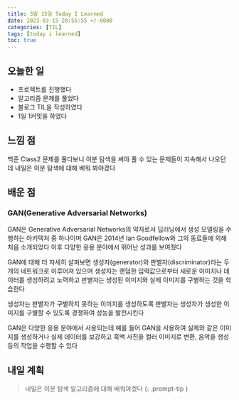 ```yaml
---
title: 3월 15일 Today I Learned
date: 2023-03-15 20:55:55 +/-0000
categories: [TIL]
tags: [today i learned]
toc: true
---
```


## 오늘한 일

* 프로젝트를 진행했다
* 알고리즘 문제를 풀었다
* 블로그 TIL을 작성하였다
* 1일 1커밋을 하였다

## 느낌 점

백준 Class2 문제를 풀다보니 이분 탐색을 써야 풀 수 있는 문제들이 지속해서 나오던데 내일은 이분 탐색에 대해 배워 봐야겠다

## 배운 점

### GAN(Generative Adversarial Networks)

GAN은 Generative Adversarial Networks의 약자로서 딥러닝에서 생성 모델링을 수행하는 아키텍처 중 하나이며 GAN은 2014년 Ian Goodfellow와 그의 동료들에 의해 처음 소개되었다 이후 다양한 응용 분야에서 뛰어난 성과를 보여줬다

GAN에 대해 더 자세히 살펴보면 생성자(generator)와 판별자(discriminator)라는 두 개의 네트워크로 이루어져 있으며 생성자는 랜덤한 입력값으로부터 새로운 이미지나 데이터를 생성하려고 노력하고 판별자는 생성된 이미지와 실제 이미지를 구별하는 것을 학습한다 

생성자는 판별자가 구별하지 못하는 이미지를 생성하도록 판별자는 생성자가 생성한 이미지를 구별할 수 있도록 경쟁하여 성능을 발전시킨다

GAN은 다양한 응용 분야에서 사용되는데 예를 들어 GAN을 사용하여 실제와 같은 이미지를 생성하거나 실제 데이터를 보강하고 흑백 사진을 컬러 이미지로 변환, 음악을 생성 등의 작업을 수행할 수 있다

## 내일 계획

> 내일은 이분 탐색 알고리즘에 대해 배워야겠다
{: .prompt-tip }